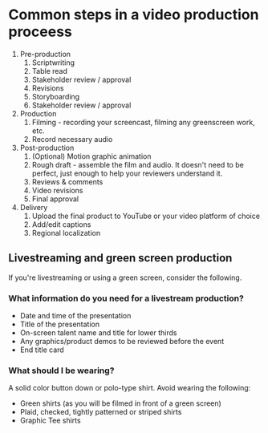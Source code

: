 # Common steps in a video production proceess

1. Pre-production
   1. Scriptwriting
   1. Table read
   1. Stakeholder review / approval
   1. Revisions
   1. Storyboarding
   1. Stakeholder review / approval
1. Production
   1. Filming - recording your screencast, filming any greenscreen work, etc.
   1. Record necessary audio
1. Post-production
   1. (Optional) Motion graphic animation
   1. Rough draft - assemble the film and audio. It doesn't need to be perfect, just enough to help your reviewers understand it.
   1. Reviews & comments
   1. Video revisions
   1. Final approval
1. Delivery
   1. Upload the final product to YouTube or your video platform of choice
   1. Add/edit captions
   1. Regional localization

## Livestreaming and green screen production
If you're livestreaming or using a green screen, consider the following.

### What information do you need for a livestream production?

+ Date and time of the presentation
+ Title of the presentation
+ On-screen talent name and title for lower thirds
+ Any graphics/product demos to be reviewed before the event
+ End title card

### What should I be wearing?

A solid color button down or polo-type shirt. Avoid wearing the following:
+ Green shirts (as you will be filmed in front of a green screen)
+ Plaid, checked, tightly patterned or striped shirts
+ Graphic Tee shirts


